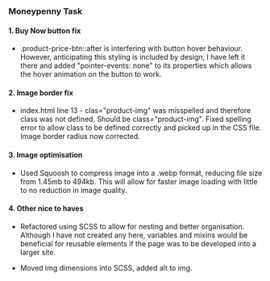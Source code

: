 ### Moneypenny Task

#### 1. Buy Now button fix

- .product-price-btn::after is interfering with button hover behaviour. However, anticipating this styling is included by design, I have left it there and added "pointer-events: none" to its properties which allows the hover animation on the button to work.

#### 2. Image border fix

- index.html line 13 - clas="product-img" was misspelled and therefore class was not defined. Should be class="product-img". Fixed spelling error to allow class to be defined correctly and picked up in the CSS file. Image border radius now corrected.

#### 3. Image optimisation

- Used Squoosh to compress image into a .webp format, reducing file size from 1.45mb to 494kb. This will allow for faster image loading with little to no reduction in image quality.

#### 4. Other nice to haves

- Refactored using SCSS to allow for nesting and better organisation. Although I have not created any here, variables and mixins would be beneficial for reusable elements if the page was to be developed into a larger site.

- Moved img dimensions into SCSS, added alt to img.
